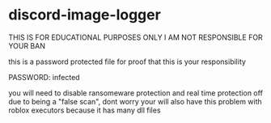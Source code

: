 # discord-image-logger
THIS IS FOR EDUCATIONAL PURPOSES ONLY I AM NOT RESPONSIBLE FOR YOUR BAN


this is a password protected file for proof that this is your responsibility 

PASSWORD: infected



you will need to disable ransomeware protection and real time protection off due to being a "false scan", dont worry your will also have this problem with roblox executors because it has many dll files
